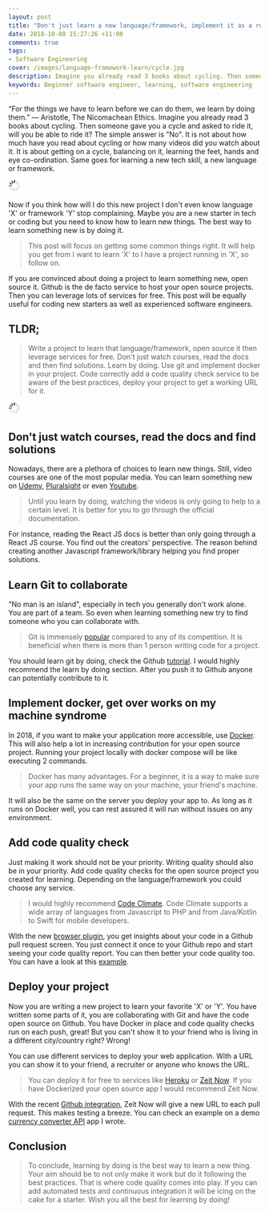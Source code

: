 ```yaml
---
layout: post
title: "Don't just learn a new language/framework, implement it as a running open source project"
date: 2018-10-08 15:27:26 +11:00
comments: true
tags: 
- Software Engineering
cover: /images/language-framework-learn/cycle.jpg
description: Imagine you already read 3 books about cycling. Then someone gave you a cycle and asked to ride it, will you be able to ride it? The simple answer is "No".
keywords: Beginner software engineer, learning, software engineering
---
```


“For the things we have to learn before we can do them, we learn by doing them.” ― Aristotle, The Nicomachean Ethics. Imagine you already read 3 books about cycling. Then someone gave you a cycle and asked to ride it, will you be able to ride it? The simple answer is "No". It is not about how much have you read about cycling or how many videos did you watch about it. It is about getting on a cycle, balancing on it, learning the feet, hands and eye co-ordination. Same goes for learning a new tech skill, a new language or framework.

<img class="center" src="/images/generic/loading.gif" data-echo="/images/language-framework-learn/cycle.jpg" title="Dont just learn a new language framework, implement it as a running open source project" alt="Dont just learn a new language framework, implement it as a running open source project">

<!-- more -->

Now if you think how will I do this new project I don't even know language 'X' or framework 'Y' stop complaining. Maybe you are a new starter in tech or coding but you need to know how to learn new things. The best way to learn something new is by doing it. 

> This post will focus on getting some common things right. It will help you get from I want to learn 'X' to I have a project running in 'X', so follow on. 

If you are convinced about doing a project to learn something new, open source it. Github is the de facto service to host your open source projects. Then you can leverage lots of services for free. This post will be equally useful for coding new starters as well as experienced software engineers.

## TLDR;

> Write a project to learn that language/framework, open source it then leverage services for free. Don't just watch courses, read the docs and then find solutions. Learn by doing. Use git and implement docker in your project. Code correctly add a code quality check service to be aware of the best practices, deploy your project to get a working URL for it.

<img class="center" src="/images/generic/loading.gif" data-echo="/images/language-framework-learn/lang-framework-learn.jpg" title="Dont just learn a new language framework, implement it as a running open source project" alt="Dont just learn a new language framework, implement it as a running open source project">

## Don't just watch courses, read the docs and find solutions

Nowadays, there are a plethora of choices to learn new things. Still, video courses are one of the most popular media. You can learn something new on [Udemy](https://www.udemy.com), [Pluralsight](https://www.pluralsight.com/) or even [Youtube](https://youtube.com). 

> Until you learn by doing, watching the videos is only going to help to a certain level. It is better for you to go through the official documentation. 

For instance, reading the React JS docs is better than only going through a React JS course. You find out the creators' perspective. The reason behind creating another Javascript framework/library helping you find proper solutions.

## Learn Git to collaborate

"No man is an island", especially in tech you generally don't work alone. You are part of a team. So even when learning something new try to find someone who you can collaborate with. 

> Git is immensely [popular](https://trends.google.com/trends/explore?q=git,svn,mercurial,bazaar) compared to any of its competition. It is beneficial when there is more than 1 person writing code for a project. 

You should learn git by doing, check the Github [tutorial](https://try.github.io/). I would highly recommend the learn by doing section. After you push it to Github anyone can potentially contribute to it.

## Implement docker, get over works on my machine syndrome

In 2018, if you want to make your application more accessible, use [Docker](https://www.docker.com/). This will also help a lot in increasing contribution for your open source project. Running your project locally with docker compose will be like executing 2 commands. 

> Docker has many advantages. For a beginner, it is a way to make sure your app runs the same way on your machine, your friend's machine. 

It will also be the same on the server you deploy your app to. As long as it runs on Docker well, you can rest assured it will run without issues on any environment. 

## Add code quality check

Just making it work should not be your priority. Writing quality should also be in your priority. Add code quality checks for the open source project you created for learning. Depending on the language/framework you could choose any service. 

> I would highly recommend [Code Climate](https://codeclimate.com/quality/). Code Climate supports a wide array of languages from Javascript to PHP and from Java/Kotlin to Swift for mobile developers.

With the new [browser plugin](https://codeclimate.com/browser-extension/), you get insights about your code in a Github pull request screen. You just connect it once to your Github repo and start seeing your code quality report. You can then better your code quality too. You can have a look at this [example](https://codeclimate.com/github/geshan/currency-api/src/exchangeRates.js/source).

## Deploy your project

Now you are writing a new project to learn your favorite 'X' or 'Y'. You have written some parts of it, you are collaborating with Git and have the code open source on Github. You have Docker in place and code quality checks run on each push, great! But you can't show it to your friend who is living in a different city/country right? Wrong!

You can use different services to deploy your web application. With a URL you can show it to your friend, a recruiter or anyone who knows the URL. 

> You can deploy it for free to services like [Heroku](https://www.heroku.com) or [Zeit Now](https://zeit.co/now). If you have Dockerized your open source app I would recommend Zeit Now. 

With the recent [Github integration](https://zeit.co/github), Zeit Now will give a new URL to each pull request. This makes testing a breeze. You can check an example on a demo [currency converter API](https://github.com/geshan/currency-api/pull/9) app I wrote.

## Conclusion

> To conclude, learning by doing is the best way to learn a new thing. Your aim should be to not only make it work but do it following the best practices. That is where code quality comes into play. If you can add automated tests and continuous integration it will be icing on the cake for a starter. Wish you all the best for learning by doing! 
